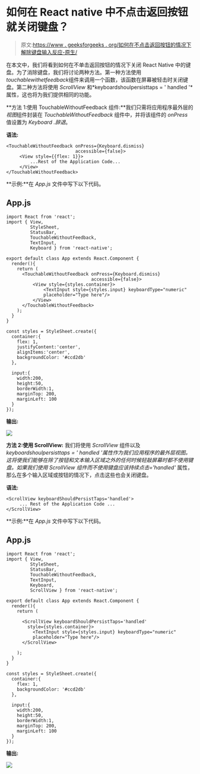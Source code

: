 # 如何在 React native 中不点击返回按钮就关闭键盘？

> 原文:[https://www . geeksforgeeks . org/如何在不点击返回按钮的情况下解除键盘输入反应-原生/](https://www.geeksforgeeks.org/how-to-dismiss-the-keyboard-in-react-native-without-clicking-the-return-button/)

在本文中，我们将看到如何在不单击返回按钮的情况下关闭 React Native 中的键盘。为了消除键盘，我们将讨论两种方法。第一种方法使用*touchablewithetfeedback*组件来调用一个函数，该函数在屏幕被轻击时关闭键盘。第二种方法将使用 *ScrollView* 和*keyboardshoulpersisttaps = ' handled '*属性，这也将为我们提供相同的功能。

**方法 1:使用 TouchableWithoutFeedback 组件:**我们只需将应用程序最外层的*视图*组件封装在 *TouchableWithoutFeedback* 组件中，并将该组件的 *onPress* 值设置为 *Keyboard .辞退*。

**语法:**

```
<TouchableWithoutFeedback onPress={Keyboard.dismiss} 
                          accessible={false}>
     <View style={{flex: 1}}>
         ...Rest of the Application Code...
     </View>
</TouchableWithoutFeedback>
```

**示例:**在 *App.js* 文件中写下以下代码。

## App.js

```
import React from 'react';
import { View, 
         StyleSheet, 
         StatusBar, 
         TouchableWithoutFeedback, 
         TextInput,
         Keyboard } from 'react-native';

export default class App extends React.Component {
  render(){
    return (
      <TouchableWithoutFeedback onPress={Keyboard.dismiss} 
                                accessible={false}>
          <View style={styles.container}>
              <TextInput style={styles.input} keyboardType="numeric" 
              placeholder="Type here"/>
          </View>
      </TouchableWithoutFeedback>
    );
  }
}

const styles = StyleSheet.create({
  container:{
    flex: 1,
    justifyContent:'center',
    alignItems:'center',
    backgroundColor: '#ccd2db'
  },

  input:{
    width:200,
    height:50, 
    borderWidth:1,
    marginTop: 200,
    marginLeft: 100
  }
});
```

**输出:**

![](img/689042f069ea18d60184b121d7aa5e4f.png)

**方法 2:使用 ScrollView:** 我们将使用 *ScrollView* 组件以及*keyboardshoulpersisttaps = ' handled '*属性作为我们应用程序的最外层视图。这将使我们能够在除了按钮和文本输入区域之外的任何时候轻敲屏幕时都不使用键盘。如果我们使用 *ScrollView* 组件而不使用*键盘应该持续点击='handled'* 属性，那么在多个输入区域或按钮的情况下，点击这些也会关闭键盘。

**语法:**

```
<ScrollView keyboardShouldPersistTaps='handled'>
     ... Rest of the Application Code ...
</ScrollView>
```

**示例:**在 *App.js* 文件中写下以下代码。

## App.js

```
import React from 'react';
import { View, 
         StyleSheet, 
         StatusBar, 
         TouchableWithoutFeedback,
         TextInput,
         Keyboard, 
         ScrollView } from 'react-native';

export default class App extends React.Component {
  render(){
    return (

      <ScrollView keyboardShouldPersistTaps='handled' 
        style={styles.container}>
          <TextInput style={styles.input} keyboardType="numeric" 
          placeholder="Type here"/>
      </ScrollView>

    );
  }
}

const styles = StyleSheet.create({
  container:{
    flex: 1,
    backgroundColor: '#ccd2db'
  },

  input:{
    width:200,
    height:50, 
    borderWidth:1,
    marginTop: 200,
    marginLeft: 100
  }
});
```

**输出:**

![](img/987b6255a67e7974f7828e2e54e82745.png)
